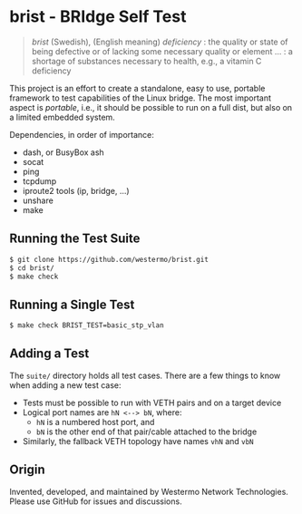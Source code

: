 brist - BRIdge Self Test
========================

> *brist* (Swedish), (English meaning) *deficiency* : the quality or
> state of being defective or of lacking some necessary quality or
> element ... : a shortage of substances necessary to health, e.g.,
> a vitamin C deficiency

This project is an effort to create a standalone, easy to use, portable
framework to test capabilities of the Linux bridge.  The most important
aspect is *portable*, i.e., it should be possible to run on a full dist,
but also on a limited embedded system.

Dependencies, in order of importance:

  - dash, or BusyBox ash
  - socat
  - ping
  - tcpdump
  - iproute2 tools (ip, bridge, ...)
  - unshare
  - make


Running the Test Suite
----------------------

```sh
$ git clone https://github.com/westermo/brist.git
$ cd brist/
$ make check
```


Running a Single Test
---------------------

```sh
$ make check BRIST_TEST=basic_stp_vlan
```


Adding a Test
-------------

The `suite/` directory holds all test cases.  There are a few things to
know when adding a new test case:

  - Tests must be possible to run with VETH pairs and on a target device
  - Logical port names are `hN <--> bN`, where:
    - `hN` is a numbered host port, and
    - `bN` is the other end of that pair/cable attached to the bridge
  - Similarly, the fallback VETH topology have names `vhN` and `vbN`


Origin
------

Invented, developed, and maintained by Westermo Network Technologies.
Please use GitHub for issues and discussions.
